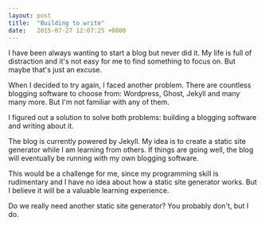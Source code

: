 ```yaml
---
layout: post
title:  "Building to write"
date:   2015-07-27 12:07:25 +0800
---
```


I have been always wanting to start a blog but never did it. My life is full of distraction and it's not easy for me to find something to focus on. But maybe that's just an excuse.

When I decided to try again, I faced another problem. There are countless blogging software to choose from: Wordpress, Ghost, Jekyll and many many more. But I'm not familiar with any of them.

I figured out a solution to solve both problems: building a blogging software and writing about it.

The blog is currently powered by Jekyll. My idea is to create a static site generator while I am learning from others. If things are going well, the blog will eventually be running with my own blogging software.

This would be a challenge for me, since my programming skill is rudimentary and I have no idea about how a static site generator works. But I believe it will be a valuable learning experience.

Do we really need another static site generator? You probably don't, but I do.

